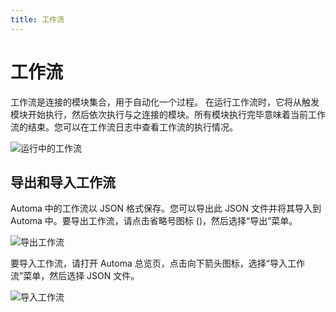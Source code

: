 ```yaml
---
title: 工作流
---
```


# 工作流
工作流是连接的模块集合，用于自动化一个过程。
在运行工作流时，它将从触发模块开始执行，然后依次执行与之连接的模块。所有模块执行完毕意味着当前工作流的结束。您可以在工作流日志中查看工作流的执行情况。

![运行中的工作流](https://s3.ap-southeast-1.amazonaws.com/automa-pub/i/2024/12/03/zf8ib-vt.gif)

## 导出和导入工作流
Automa 中的工作流以 JSON 格式保存。您可以导出此 JSON 文件并将其导入到 Automa 中。要导出工作流，请点击省略号图标 (<v-remixicon name="riMore2Line" size="18" />)，然后选择“导出”菜单。

![导出工作流](https://s3.ap-southeast-1.amazonaws.com/automa-pub/i/2024/12/02/118p6d-3k.png)

要导入工作流，请打开 Automa 总览页，点击向下箭头图标，选择“导入工作流”菜单，然后选择 JSON 文件。

![导入工作流](https://s3.ap-southeast-1.amazonaws.com/automa-pub/i/2024/12/02/118qey-nh.png)